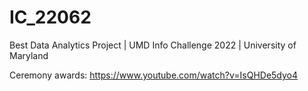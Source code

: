 # IC_22062
Best Data Analytics Project | UMD Info Challenge 2022 |  University of Maryland

Ceremony awards: https://www.youtube.com/watch?v=IsQHDe5dyo4
